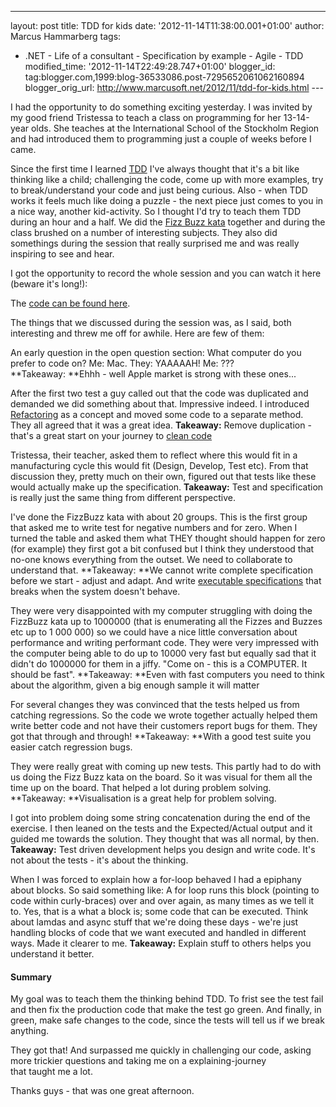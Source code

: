 ---
layout: post
title: TDD for kids
date: '2012-11-14T11:38:00.001+01:00'
author: Marcus Hammarberg
tags:
  - .NET -
Life of a consultant - Specification by example - Agile - TDD
modified_time: '2012-11-14T22:49:28.747+01:00'
blogger_id: tag:blogger.com,1999:blog-36533086.post-7295652061062160894
blogger_orig_url: http://www.marcusoft.net/2012/11/tdd-for-kids.html ---

<div dir="ltr" style="text-align: left;" trbidi="on">

I had the opportunity to do something exciting yesterday. I was invited
by my good friend Tristessa to teach a class on programming for her
13-14-year olds. She teaches at the International School of the
Stockholm Region and had introduced them to programming just a couple of
weeks before I came.

Since the first time I learned
<a href="http://en.wikipedia.org/wiki/Test-driven_development"
target="_blank">TDD</a> I've always thought that it's a bit like
thinking like a child; challenging the code, come up with more examples,
try to break/understand your code and just being curious. Also - when
TDD works it feels much like doing a puzzle - the next piece just comes
to you in a nice way, another kid-activity.
So I thought I'd try to teach them TDD during an hour and a half.
We did the
<a href="http://codingkata.net/Katas/Beginner/FizzBuzz"
target="_blank">Fizz Buzz kata</a> together and during the class brushed
on a number of interesting subjects. They also did somethings during the
session that really surprised me and was really inspiring to see and
hear.

I got the opportunity to record the whole session and you can watch it
here (beware it's long!):

<div class="separator" style="clear: both; text-align: center;">

</div>


The <a href="https://github.com/marcusoftnet/TDDForKids.git"
target="_blank">code can be found here</a>.

The things that we discussed during the session was, as I said, both
interesting and threw me off for awhile. Here are few of them:

An early question in the open question section: What computer do you
prefer to code on?
Me: Mac.
They: YAAAAAH!
Me: ???
**Takeaway: **Ehhh - well Apple market is strong with these ones...

After the first two test a guy called out that the code was duplicated
and demanded we did something about that. Impressive indeed. I
introduced <a href="http://en.wikipedia.org/wiki/Code_refactoring"
target="_blank">Refactoring</a> as a concept and moved some code to a
separate method. They all agreed that it was a great idea.
**Takeaway:** Remove duplication - that's a great start on your journey
to
<a href="http://www.cleancoders.com/" target="_blank">clean code</a>

Tristessa, their teacher, asked them to reflect where this would fit in
a manufacturing cycle this would fit (Design, Develop, Test etc). From
that discussion they, pretty much on their own, figured out that tests
like these would actually make up the specification.
**Takeaway:** Test and specification is really just the same thing from
different perspective.

I've done the FizzBuzz kata with about 20 groups. This is the first
group that asked me to write test for negative numbers and for zero.
When I turned the table and asked them what THEY thought should happen
for zero (for example) they first got a bit confused but I think they
understood that no-one knows everything from the outset. We need to
collaborate to understand that.
**Takeaway: **We cannot write complete specification before we start -
adjust and adapt. And
write <a href="http://specificationbyexample.com/key_ideas.html"
target="_blank">executable specifications</a> that breaks when the
system doesn't behave.

They were very disappointed with my computer struggling with doing the
FizzBuzz kata up to 1000000 (that is enumerating all the Fizzes and
Buzzes etc up to 1 000 000) so we could have a nice little conversation
about performance and writing performant code. They were very impressed
with the computer being able to do up to 10000 very fast but equally sad
that it didn't do 1000000 for them in a jiffy. "Come on - this is a
COMPUTER. It should be fast".
**Takeaway: **Even with fast computers you need to think about the
algorithm, given a big enough sample it will matter

For several changes they was convinced that the tests helped us from
catching regressions. So the code we wrote together actually helped them
write better code and not have their customers report bugs for them.
They got that through and through!
**Takeaway: **With a good test suite you easier catch regression bugs.

They were really great with coming up new tests. This partly had to do
with us doing the Fizz Buzz kata on the board. So it was visual for them
all the time up on the board. That helped a lot during problem
solving.
**Takeaway: **Visualisation is a great help for problem solving.

I got into problem doing some string concatenation during the end of the
exercise. I then leaned on the tests and the Expected/Actual output and
it guided me towards the solution. They thought that was all normal, by
then.
**Takeaway:** Test driven development helps you design and write code.
It's not about the tests - it's about the thinking.

When I was forced to explain how a for-loop behaved I had a epiphany
about blocks. So said something like: A for loop runs this block
(pointing to code within curly-braces) over and over again, as many
times as we tell it to.
Yes, that is a what a block is; some code that can be executed. Think
about lamdas and async stuff that we're doing these days - we're just
handling blocks of code that we want executed and handled in different
ways. Made it clearer to me.
**Takeaway:** Explain stuff to others helps you understand it better.

#### Summary

My goal was to teach them the thinking behind TDD. To frist see the test
fail and then fix the production code that make the test go green. And
finally, in green, make safe changes to the code, since the tests will
tell us if we break anything.

They got that! And surpassed me quickly in challenging our code, asking
more trickier questions and taking me on a explaining-journey
that taught me a lot.

Thanks guys - that was one great afternoon. 

</div>
